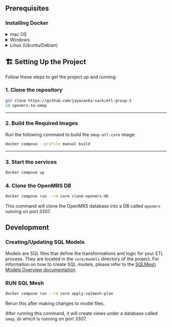 

## Prerequisites

### Installing Docker

<details>
<summary>mac OS</summary>


1. **Manual Installation:**
    - Download Docker Desktop from [https://www.docker.com/products/docker-desktop](https://www.docker.com/products/docker-desktop)
    - Install and launch Docker Desktop
    - Ensure Docker is running (you should see the Docker icon in your menu bar)
2. Or ** Using Homebrew:**
   ```bash
   brew install --cask docker
   ```
   Then launch Docker Desktop from Applications.
</details>

<details>
<summary>Windows</summary>

1. Download Docker Desktop from [https://www.docker.com/products/docker-desktop](https://www.docker.com/products/docker-desktop)
2. Install and launch Docker Desktop
3. Ensure WSL 2 is enabled if prompted
</details>

<details>
<summary>Linux (Ubuntu/Debian)</summary>


```bash
# Update package index
sudo apt-get update

# Install prerequisites
sudo apt-get install apt-transport-https ca-certificates curl gnupg lsb-release

# Add Docker's official GPG key
curl -fsSL https://download.docker.com/linux/ubuntu/gpg | sudo gpg --dearmor -o /usr/share/keyrings/docker-archive-keyring.gpg

# Add Docker repository
echo "deb [arch=amd64 signed-by=/usr/share/keyrings/docker-archive-keyring.gpg] https://download.docker.com/linux/ubuntu $(lsb_release -cs) stable" | sudo tee /etc/apt/sources.list.d/docker.list > /dev/null

# Install Docker
sudo apt-get update
sudo apt-get install docker-ce docker-ce-cli containerd.io

# Start Docker service
sudo systemctl start docker
sudo systemctl enable docker

# Add your user to docker group (optional, to avoid sudo)
sudo usermod -aG docker $USER
```

</details>

## 🏗️ Setting Up the Project

Follow these steps to get the project up and running:

### 1. Clone the repository

```bash
git clone https://github.com/jayasanka-sack/etl-group-3
cd openmrs-to-omop
```

---

### 2. Build the Required Images

Run the following command to build the `omop-etl-core` image:

```bash
docker compose --profile manual build
```

---

### 3. Start the services

```bash
docker compose up
```

### 4. **Clone the OpenMRS DB**  

```bash
docker compose run --rm core clone-openmrs-db
```
This command will clone the OpenMRS database into a DB called `openmrs` running on port 3307.

## Development

### **Creating/Updating SQL Models**
Models are SQL files that define the transformations and logic for your ETL process. They are located in the `core/models` directory of the project.
For information on how to create SQL models, please refer to the [SQLMesh Models Overview documentation](https://sqlmesh.readthedocs.io/en/stable/concepts/models/overview/).

### **RUN SQL Mesh**  
   ```bash
   docker compose run --rm core apply-sqlmesh-plan
   ```
   Rerun this after making changes to model files.

   After running this command, it will create views under a database called `omop_db` which is running on port 3307.

